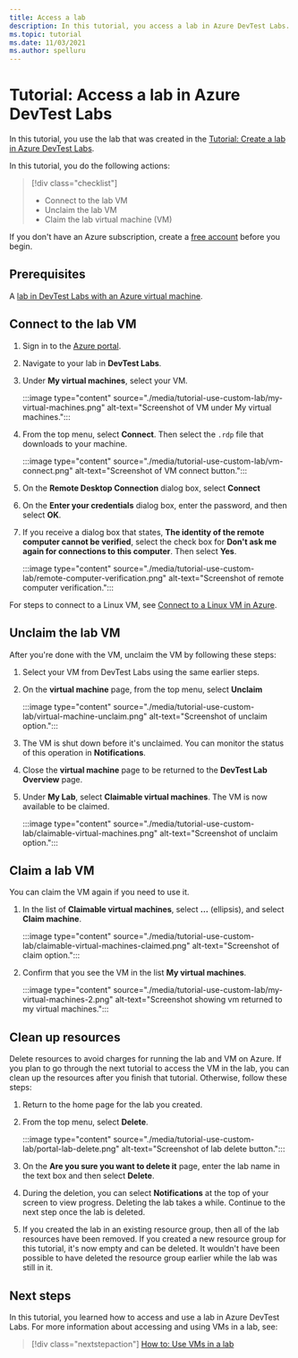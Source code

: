 ```yaml
---
title: Access a lab
description: In this tutorial, you access a lab in Azure DevTest Labs. Then claim a virtual machine, use it, and then unclaim it.
ms.topic: tutorial
ms.date: 11/03/2021
ms.author: spelluru
---
```


# Tutorial: Access a lab in Azure DevTest Labs

In this tutorial, you use the lab that was created in the [Tutorial: Create a lab in Azure DevTest Labs](tutorial-create-custom-lab.md).

In this tutorial, you do the following actions:

> [!div class="checklist"]
> * Connect to the lab VM
> * Unclaim the lab VM
> * Claim the lab virtual machine (VM)

If you don't have an Azure subscription, create a [free account](https://azure.microsoft.com/free/?WT.mc_id=A261C142F) before you begin.

## Prerequisites

A [lab in DevTest Labs with an Azure virtual machine](tutorial-create-custom-lab.md).

## Connect to the lab VM

1. Sign in to the [Azure portal](https://portal.azure.com).

1. Navigate to your lab in **DevTest Labs**.

1. Under **My virtual machines**, select your VM.

    :::image type="content" source="./media/tutorial-use-custom-lab/my-virtual-machines.png" alt-text="Screenshot of VM under My virtual machines.":::

1. From the top menu, select **Connect**. Then select the `.rdp` file that downloads to your machine.

    :::image type="content" source="./media/tutorial-use-custom-lab/vm-connect.png" alt-text="Screenshot of VM connect button.":::

1. On the **Remote Desktop Connection** dialog box, select **Connect**

1. On the **Enter your credentials** dialog box, enter the password, and then select **OK**.

1. If you receive a dialog box that states, **The identity of the remote computer cannot be verified**, select the check box for **Don't ask me again for connections to this computer**. Then select **Yes**.

    :::image type="content" source="./media/tutorial-use-custom-lab/remote-computer-verification.png" alt-text="Screenshot of remote computer verification.":::

For steps to connect to a Linux VM, see [Connect to a Linux VM in Azure](../virtual-machines/linux/use-remote-desktop.md). 

## Unclaim the lab VM

After you're done with the VM, unclaim the VM by following these steps: 

1. Select your VM from DevTest Labs using the same earlier steps.

1. On the **virtual machine** page, from the top menu, select **Unclaim** 

    :::image type="content" source="./media/tutorial-use-custom-lab/virtual-machine-unclaim.png" alt-text="Screenshot of unclaim option.":::

1. The VM is shut down before it's unclaimed. You can monitor the status of this operation in **Notifications**.

1. Close the **virtual machine** page to be returned to the **DevTest Lab Overview** page.

1. Under **My Lab**, select **Claimable virtual machines**. The VM is now available to be claimed.

    :::image type="content" source="./media/tutorial-use-custom-lab/claimable-virtual-machines.png" alt-text="Screenshot of unclaim option.":::

## Claim a lab VM

You can claim the VM again if you need to use it.

1. In the list of **Claimable virtual machines**, select **...** (ellipsis), and select **Claim machine**.

    :::image type="content" source="./media/tutorial-use-custom-lab/claimable-virtual-machines-claimed.png" alt-text="Screenshot of claim option.":::

1. Confirm that you see the VM in the list **My virtual machines**.

    :::image type="content" source="./media/tutorial-use-custom-lab/my-virtual-machines-2.png" alt-text="Screenshot showing vm returned to my virtual machines.":::

## Clean up resources

Delete resources to avoid charges for running the lab and VM on Azure. If you plan to go through the next tutorial to access the VM in the lab, you can clean up the resources after you finish that tutorial. Otherwise, follow these steps: 

1. Return to the home page for the lab you created.

1. From the top menu, select **Delete**.

   :::image type="content" source="./media/tutorial-use-custom-lab/portal-lab-delete.png" alt-text="Screenshot of lab delete button.":::

1. On the **Are you sure you want to delete it** page, enter the lab name in the text box and then select **Delete**.

1. During the deletion, you can select **Notifications** at the top of your screen to view progress. Deleting the lab takes a while. Continue to the next step once the lab is deleted.

1. If you created the lab in an existing resource group, then all of the lab resources have been removed. If you created a new resource group for this tutorial, it's now empty and can be deleted. It wouldn't have been possible to have deleted the resource group earlier while the lab was still in it.
    
## Next steps

In this tutorial, you learned how to access and use a lab in Azure DevTest Labs. For more information about accessing and using VMs in a lab, see:

> [!div class="nextstepaction"]
> [How to: Use VMs in a lab](devtest-lab-add-vm.md)
